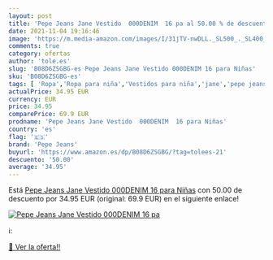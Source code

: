 ```yaml
---
layout: post
title: 'Pepe Jeans Jane Vestido  000DENIM  16 pa al 50.00 % de descuento'
date: 2021-11-04 19:16:46
image: 'https://m.media-amazon.com/images/I/31jTV-nwDLL._SL500_._SL400_.jpg'
comments: true
category: ofertas
author: 'tole.es'
slug: 'B08D6ZSGBG-es Pepe Jeans Jane Vestido 000DENIM 16 para Niñas'
sku: 'B08D6ZSGBG-es'
tags: [ 'Ropa','Ropa para niña','Vestidos para niña','jane','pepe jeans', ]
actualPrice: 34.95 EUR
currency: EUR
price: 34.95
comparePrice: 69.9 EUR
prodname: 'Pepe Jeans Jane Vestido  000DENIM  16 para Niñas'
country: 'es'
flag: '🇪🇸'
brand: 'Pepe Jeans'
buyurl: 'https://www.amazon.es/dp/B08D6ZSGBG/?tag=tolees-21'
descuento: '50.00'
average: '34.95'
---
```


Está [Pepe Jeans Jane Vestido  000DENIM  16 para Niñas](https://www.amazon.es/dp/B08D6ZSGBG/?tag=tolees-21) con 50.00 de descuento por 34.95 EUR (original: 69.9 EUR) en el siguiente enlace!

[![Pepe Jeans Jane Vestido  000DENIM  16 pa](https://m.media-amazon.com/images/I/31jTV-nwDLL._SL500_._SL400_.jpg)](https://www.amazon.es/dp/B08D6ZSGBG/?tag=tolees-21)

ℹ️:


[🛒 Ver la oferta!!](https://www.amazon.es/dp/B08D6ZSGBG/?tag=tolees-21)
